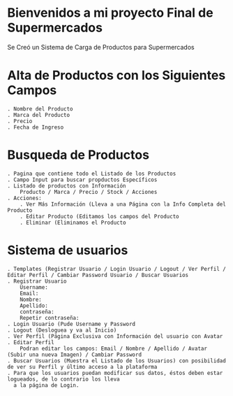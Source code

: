 # Bienvenidos a mi proyecto Final de Supermercados

Se Creó un Sistema de Carga de Productos para Supermercados
  # Alta de Productos con los Siguientes Campos
    . Nombre del Producto
    . Marca del Producto
    . Precio
    . Fecha de Ingreso
    
  # Busqueda de Productos
    . Pagina que contiene todo el Listado de los Productos
    . Campo Input para buscar propductos Específicos
    . Listado de productos con Información
        Producto / Marca / Precio / Stock / Acciones
    . Acciones:
        . Ver Más Información (Lleva a una Página con la Info Completa del Producto
        . Editar Producto (Editamos los campos del Producto
        . Eliminar (Eliminamos el Producto

  # Sistema de usuarios
    . Templates (Registrar Usuario / Login Usuario / Logout / Ver Perfil / Editar Perfil / Cambiar Password Usuario / Buscar Usuarios
    . Registrar Usuario
        Username:
        Email:
        Nombre:
        Apellido:
        contraseña:
        Repetir contraseña:
    . Login Usuario (Pude Username y Password
    . Logout (Desloguea y va al Inicio)
    . Ver Perfil (Página Exclusiva con Información del usuario con Avatar
    . Editar Perfil
        Podran editar los campos: Email / Nombre / Apellido / Avatar (Subir una nueva Imagen) / Cambiar Password
    . Buscar Usuarios (Muestra el Listado de los Usuarios) con posibilidad de ver su Perfil y último acceso a la plataforma
    . Para que los usuarios puedan modificar sus datos, éstos deben estar logueados, de lo contrario los lleva
      a la página de Login.
      
        


  
      
  
